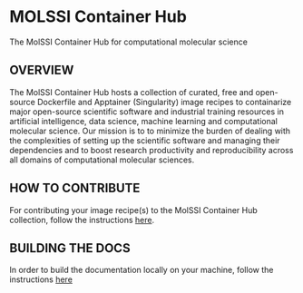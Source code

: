 # MOLSSI Container Hub

The MolSSI Container Hub for computational molecular science

## OVERVIEW

The MolSSI Container Hub hosts a collection of curated, free and open-source
Dockerfile and Apptainer (Singularity) image recipes to containarize major open-source
scientific software and industrial training resources in artificial intelligence,
data science, machine learning and computational molecular science. Our mission is to
to minimize the burden of dealing with the complexities of setting up the scientific
software and managing their dependencies and to boost research productivity and
reproducibility across all domains of computational molecular sciences.

## HOW TO CONTRIBUTE

For contributing your image recipe(s) to the MolSSI Container Hub collection,
follow the instructions [here](https://molssi.github.io/molssi-hub/contribute.html).

## BUILDING THE DOCS

In order to build the documentation locally on your machine, follow the instructions
[here](https://molssi.github.io/molssi-hub/installation.html)
